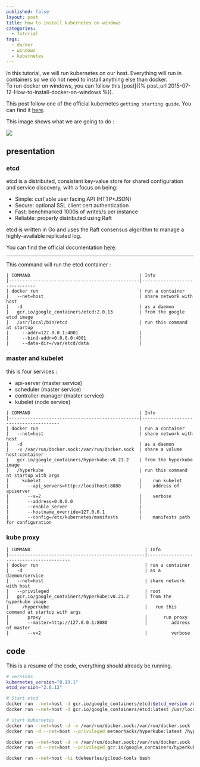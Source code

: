 ```yaml
---
published: false
layout: post
title: How to install kubernetes on windows
categories:
  - Tutorial
tags:
  - docker
  - windows
  - kubernetes
---
```


In this tutorial, we will run kubernetes on our host. Everything will run in containers so we do not need to install anything else than docker.  
To run docker on windows, you can follow this [post]({% post_url 2015-07-12-How-to-install-docker-on-windows %}).

This post follow one of the official kubernetes `getting starting guide`. You can find it [here](https://github.com/GoogleCloudPlatform/kubernetes/blob/master/docs/getting-started-guides/docker.md).

This image shows what we are going to do :

![](https://github.com/GoogleCloudPlatform/kubernetes/blob/master/docs/getting-started-guides/k8s-singlenode-docker.png)

## presentation

### etcd

etcd is a distributed, consistent key-value store for shared configuration and service discovery, with a focus on being:

- Simple: curl'able user facing API (HTTP+JSON)
- Secure: optional SSL client cert authentication
- Fast: benchmarked 1000s of writes/s per instance
- Reliable: properly distributed using Raft

etcd is written in Go and uses the Raft consensus algorithm to manage a highly-available replicated log.

You can find the official documentation [here](https://github.com/coreos/etcd).

---

This command will run the etcd container :

```
| COMMAND                                         | Info
|-------------------------------------------------|------------------------------
| docker run                                      | run a container
|   --net=host                                    | share network with host
|   -d                                            | as a daemon
|   gcr.io/google_containers/etcd:2.0.13          | from the google etcd image
|   /usr/local/bin/etcd                           | run this command at startup
|     --addr=127.0.0.1:4001                       |
|     --bind-addr=0.0.0.0:4001                    |
|     --data-dir=/var/etcd/data                   |
```

### master and kubelet

this is four services :

- api-server          (master service)
- scheduler           (master service)
- controller-manager  (master service)
- kubelet             (node service)

```
| COMMAND                                         | Info
|-------------------------------------------------|---------------------------------------
| docker run                                      | run a container
|   --net=host                                    | share network with host
|   -d                                            | as a daemon
|   -v /var/run/docker.sock:/var/run/docker.sock  | share a volume host:container
|   gcr.io/google_containers/hyperkube:v0.21.2    | from the hyperkube image
|   /hyperkube                                    | run this command at startup with args
|     kubelet                                     |    run kubelet
|       --api_servers=http://localhost:8080       |    address of apiserver
|       --v=2                                     |    verbose
|       --address=0.0.0.0                         |
|       --enable_server                           |
|       --hostname_override=127.0.0.1             |
|       --config=/etc/kubernetes/manifests        |    manifests path for configuration
```

### kube proxy

```
| COMMAND                                           | Info
|---------------------------------------------------|-----------------------------------------
| docker run                                        | run a container
|   -d                                              | as a daemon/service
|   --net=host                                      | share network with host
|   --privileged                                    | root
|   gcr.io/google_containers/hyperkube:v0.21.2      | from the hyperkube image
|     /hyperkube                                    |   run this command at startup with args
|       proxy                                       |      run proxy
|       --master=http://127.0.0.1:8080              |         address of master
|       --v=2                                       |         verbose
```

###

## code

This is a resume of the code, everything should already be running.

```bash
# versions
kubernetes_version="0.19.1"
etcd_version="2.0.12"

# Start etcd
docker run --net=host -d gcr.io/google_containers/etcd:$etcd_version /usr/local/bin/etcd --addr=127.0.0.1:4001 --bind-addr=0.0.0.0:4001 --data-dir=/var/etcd/data
docker run --net=host -d gcr.io/google_containers/etcd:latest /usr/local/bin/etcd --addr=127.0.0.1:4001 --bind-addr=0.0.0.0:4001 --data-dir=/var/etcd/data

# start kubernetes
docker run --net=host -d -v /var/run/docker.sock:/var/run/docker.sock  gcr.io/google_containers/hyperkube:v$kubernetes_version /hyperkube kubelet --api_servers=http://localhost:8080 --v=2 --address=0.0.0.0 --enable_server --hostname_override=127.0.0.1 --config=/etc/kubernetes/manifests
docker run -d --net=host --privileged meteorhacks/hyperkube:latest /hyperkube proxy --master=http://127.0.0.1:8080 --v=2

docker run --net=host -d -v /var/run/docker.sock:/var/run/docker.sock  meteorhacks/hyperkube:latest /hyperkube kubelet --api_servers=http://localhost:8080 --v=2 --address=0.0.0.0 --enable_server --hostname_override=127.0.0.1 --config=/etc/kubernetes/manifests
docker run -d --net=host --privileged gcr.io/google_containers/hyperkube:v0.19.1 /hyperkube proxy --master=http://127.0.0.1:8080 --v=2

```

```bash
docker run --net=host -ti tdeheurles/gcloud-tools bash
```
